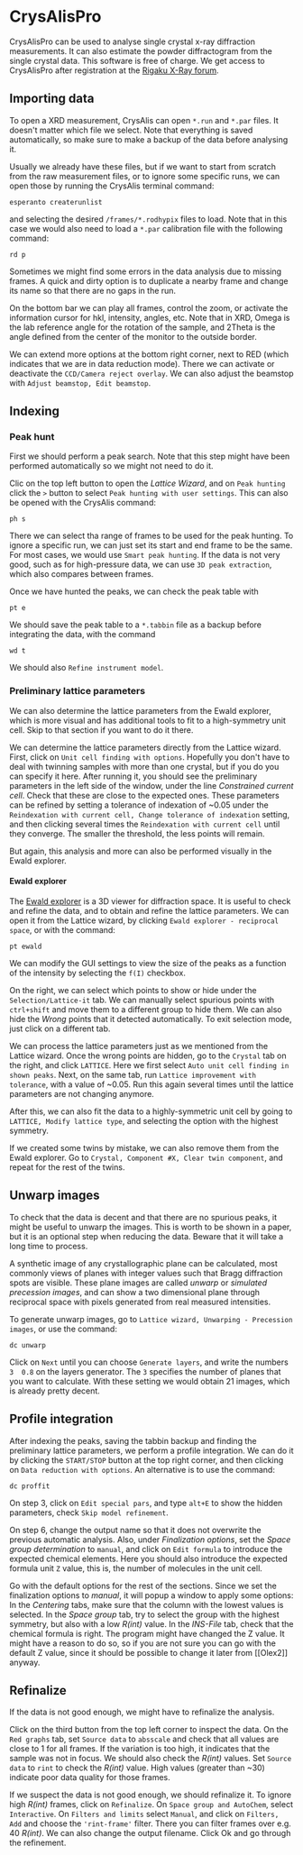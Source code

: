 # CrysAlisPro

CrysAlisPro can be used to analyse single crystal x-ray diffraction measurements.
It can also estimate the powder diffractogram from the single crystal data.
This software is free of charge. We get access to CrysAlisPro after registration at the [Rigaku X-Ray forum](https://www.rigakuxrayforum.com/).

## Importing data

To open a XRD measurement, CrysAlis can open `*.run` and `*.par` files. It doesn't matter which file we select. Note that everything is saved automatically, so make sure to make a backup of the data before analysing it.

Usually we already have these files, but if we want to start from scratch from the raw measurement files, or to ignore some specific runs, we can open those by running the CrysAlis terminal command:
```CrysAlis
esperanto createrunlist
```

and selecting the desired `/frames/*.rodhypix` files to load. Note that in this case we would also need to load a `*.par` calibration file with the following command:
```CrysAlis
rd p
```

Sometimes we might find some errors in the data analysis due to missing frames. A quick and dirty option is to duplicate a nearby frame and change its name so that there are no gaps in the run.

On the bottom bar we can play all frames, control the zoom, or activate the information cursor for hkl, intensity, angles, etc.
Note that in XRD, Omega is the lab reference angle for the rotation of the sample, and 2Theta is the angle defined from the center of the monitor to the outside border.

We can extend more options at the bottom right corner, next to RED (which indicates that we are in data reduction mode). There we can activate or deactivate the `CCD/Camera reject overlay`. We can also adjust the beamstop with `Adjust beamstop, Edit beamstop`.

## Indexing

### Peak hunt

First we should perform a peak search. Note that this step might have been performed automatically so we might not need to do it.

Clic on the top left button to open the *Lattice Wizard*, and on `Peak hunting` click the `>` button to select `Peak hunting with user settings`. This can also be opened with the CrysAlis command:
```CrysAlis
ph s
```

There we can select tha range of frames to be used for the peak hunting. To ignore a specific run, we can just set its start and end frame to be the same.
For most cases, we would use `Smart peak hunting`. If the data is not very good, such as for high-pressure data, we can use `3D peak extraction`, which also compares between frames.

Once we have hunted the peaks, we can check the peak table with
```CrysAlis
pt e
```

We should save the peak table to a `*.tabbin` file as a backup before integrating the data, with the command
```CrysAlis
wd t
```

We should also `Refine instrument model`.

### Preliminary lattice parameters

We can also determine the lattice parameters from the Ewald explorer, which is more visual and has additional tools to fit to a high-symmetry unit cell. Skip to that section if you want to do it there.

We can determine the lattice parameters directly from the Lattice wizard. First, click on `Unit cell finding with options`. Hopefully you don't have to deal with twinning samples with more than one crystal, but if you do you can specify it here. After running it, you should see the preliminary parameters in the left side of the window, under the line *Constrained current cell*. Check that these are close to the expected ones.
These parameters can be refined by setting a tolerance of indexation of ~0.05 under the `Reindexation with current cell, Change tolerance of indexation` setting, and then clicking several times the `Reindexation with current cell` until they converge. The smaller the threshold, the less points will remain.

But again, this analysis and more can also be performed visually in the Ewald explorer.

#### Ewald explorer

The [Ewald explorer](https://resources.rigaku.com/hubfs/2024%20Rigaku%20Global%20Site/Resource%20Hub/Knowledge%20Library/Rigaku%20Journals/Volume%2035(1)%20-%20Winter%202019/Rigaku%20Journal%2035-1_41-43.pdf?hsLang=en) is a 3D viewer for diffraction space. It is useful to check and refine the data, and to obtain and refine the lattice parameters. We can open it from the Lattice wizard, by clicking `Ewald explorer - reciprocal space`, or with the command:
```CrysAlis
pt ewald
```

We can modify the GUI settings to view the size of the peaks as a function of the intensity by selecting the `f(I)` checkbox.

On the right, we can select which points to show or hide under the `Selection/Lattice-it` tab. We can manually select spurious points with `ctrl+shift` and move them to a different group to hide them. We can also hide the *Wrong* points that it detected automatically.
To exit selection mode, just click on a different tab.

We can process the lattice parameters just as we mentioned from the Lattice wizard.
Once the wrong points are hidden, go to the `Crystal` tab on the right, and click `LATTICE`.
Here we first select `Auto unit cell finding in shown peaks`.
Next, on the same tab, run `Lattice improvement with tolerance`, with a value of ~0.05. Run this again several times until the lattice parameters are not changing anymore.

After this, we can also fit the data to a highly-symmetric unit cell by going to `LATTICE, Modify lattice type`, and selecting the option with the highest symmetry.

If we created some twins by mistake, we can also remove them from the Ewald explorer. Go to `Crystal, Component #X, Clear twin component`, and repeat for the rest of the twins.

## Unwarp images

To check that the data is decent and that there are no spurious peaks, it might be useful to unwarp the images. This is worth to be shown in a paper, but it is an optional step when reducing the data. Beware that it will take a long time to process.

A synthetic image of any crystallographic plane can be calculated, most commonly views of planes with integer values such that Bragg diffraction spots are visible.
These plane images are called *unwarp* or *simulated precession images*, and can show a two dimensional plane through reciprocal space with pixels generated from real measured intensities.

To generate unwarp images, go to `Lattice wizard, Unwarping - Precession images`, or use the command:
```CrysAlis
dc unwarp
```

Click on `Next` until you can choose `Generate layers`, and write the numbers `3  0.8` on the layers generator. The `3` specifies the number of planes that you want to calculate. With these setting we would obtain 21 images, which is already pretty decent.

## Profile integration

After indexing the peaks, saving the tabbin backup and finding the preliminary lattice parameters, we perform a profile integration.
We can do it by clicking the `START/STOP` button at the top right corner, and then clicking on `Data reduction with options`. An alternative is to use the command:
```CrysAlis
dc proffit
```

On step 3, click on `Edit special pars`, and type `alt+E` to show the hidden parameters, check `Skip model refinement`.

On step 6, change the output name so that it does not overwrite the previous automatic analysis. Also, under *Finalization options*, set the *Space group determination* to `manual`, and click on `Edit formula` to introduce the expected chemical elements. Here you should also introduce the expected formula unit `Z` value, this is, the number of molecules in the unit cell.

Go with the default options for the rest of the sections. Since we set the finalization options to *manual*, it will popup a window to apply some options:
In the *Centering* tabs, make sure that the column with the lowest values is selected.
In the *Space group* tab, try to select the group with the highest symmetry, but also with a low *R(int)* value.
In the *INS-File* tab, check that the chemical formula is right. The program might have changed the Z value. It might have a reason to do so, so if you are not sure you can go with the default Z value, since it should be possible to change it later from [[Olex2]] anyway.

## Refinalize

If the data is not good enough, we might have to refinalize the analysis.

Click on the third button from the top left corner to inspect the data.
On the `Red graphs` tab, set `Source data` to `absscale` and check that all values are close to 1 for all frames. If the variation is too high, it indicates that the sample was not in focus.
We should also check the *R(int)* values. Set `Source data` to `rint` to check the *R(int)* value. High values (greater than ~30) indicate poor data quality for those frames.

If we suspect the data is not good enough, we should refinalize it.
To ignore high *R(int)* frames, click on `Refinalize`. On `Space group and AutoChem`, select `Interactive`. On `Filters and limits` select `Manual`, and click on `Filters, Add` and choose the `'rint-frame'` filter. There you can filter frames over e.g. 40 *R(int)*.
We can also change the output filename.
Click Ok and go through the refinement.

